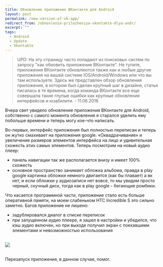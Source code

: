 ```yaml
---
title: Обновление приложения ВКонтакте для Android
layout: post
permalink: /new-version-of-vk-app/
redirect_from: /obnovlenie-prilozheniya-vkontakte-dlya-andr/
excerpt: ""
tags:
  - Android
  - Update
  - Vkontakte
---
```


> UPD: На эту страницу часто попадают из поисковых систем по запросу "как обновить приложение ВКонтакте". Не тупите, приложения ВКонтакте обновляются также как и любые другие приложения на вашей системе IOS/Android/Windows или что вы там используете. Здесь же представлен обзор обновления приложения, в котором был сделан крупный шаг в дизайне, статья писалась в те времена, когда команда ВКонтакте все еще совершала такие глупые ошибки как крупные обновления интерфейсов и юзабилити. - 11.06.2016

Вчера свет увидело обновление приложения ВКонтакте для Android, собственно с самого момента обновления я старался уделить ему побольше времени и теперь могу кое-что написать.

Во-первых, интерфейс приложения был полностью переписан и теперь он жутко смахивает на приложения google. «Оквадрачивание» и увеличение размеров элементов интерфейса на лицо и удивительная схожесть этих самых элементов. Теперь посмотрим на новый аудио плеер:

* панель навигации так же располагается внизу и имеет 100% схожесть
* основное пространство занимает обложка альбома, правда в play google картинка обложки немного двигается (как бы плавает) а вк нет, и если обложки у аудиозаписи нет вовсе, то мы увидим просто черный, скучный диск, тогда как в play google - бегающие ромбики.

Что касается программной части, приложение стало есть больше оперативной памяти, на моем слабеньком HTC Incredible S это сильно заметно. Багов приложение не лишено:

* задублировался диалог в списке переписок
* при запущенном аудио плеере, я зашел в настройки и убедился, что кэш аудио включен, но при выходе получил экран с поехавшими элементами и невозможностью использования

<br>
<img src="https://farm1.staticflickr.com/701/21642708412_f8baf3e58a_o.jpg">
<br>
<br>

Перезапуск приложения, в данном случае, помог.

